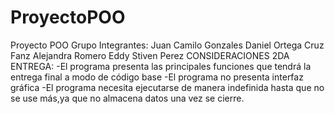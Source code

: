 # ProyectoPOO
Proyecto POO Grupo
Integrantes:
Juan Camilo Gonzales
Daniel Ortega Cruz
Fanz Alejandra Romero
Eddy Stiven Perez
CONSIDERACIONES 2DA ENTREGA:
-El programa presenta las principales funciones que tendrá la entrega final a modo de código base
-El programa no presenta interfaz gráfica
-El programa necesita ejecutarse de manera indefinida hasta que no se use más,ya que no almacena datos una vez se cierre.
